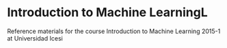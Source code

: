 # Introduction to Machine LearningL
Reference materials for the course Introduction to Machine Learning 2015-1 at Universidad Icesi
